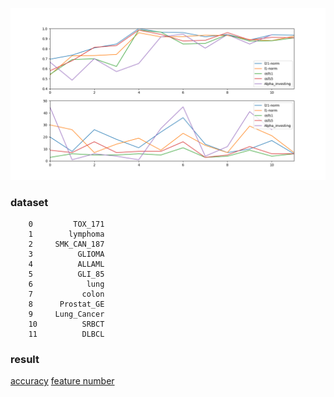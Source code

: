 ![image](https://github.com/zhonghuawu/design/raw/master/datas/gene/all_result/all_1.png)

### dataset
        0         TOX_171
        1        lymphoma
        2     SMK_CAN_187
        3          GLIOMA
        4          ALLAML
        5          GLI_85
        6            lung
        7           colon
        8      Prostat_GE
        9     Lung_Cancer
        10          SRBCT
        11          DLBCL

### result
[accuracy](https://github.com/zhonghuawu/design/datas/gene/all_result/all_cls.csv)
[feature number](https://github.com/zhonghuawu/design/datas/gene/all_result/all_nfs.csv)
